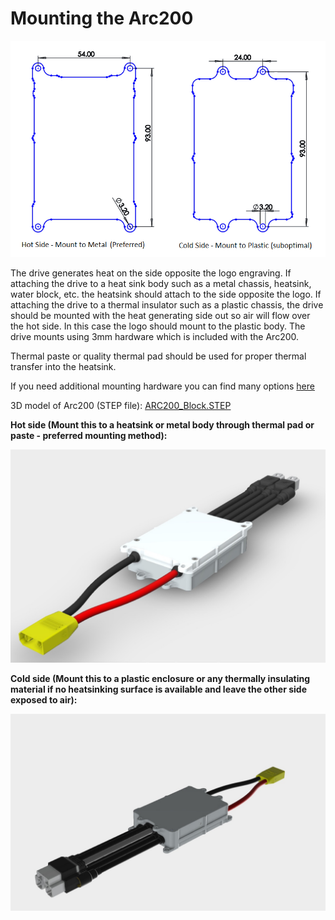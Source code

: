 # Mounting the Arc200

![](../../../../.gitbook/assets/270499841.png)

The drive generates heat on the side opposite the logo engraving. If attaching the drive to a heat sink body such as a metal chassis, heatsink, water block, etc. the heatsink should attach to the side opposite the logo. If attaching the drive to a thermal insulator such as a plastic chassis, the drive should be mounted with the heat generating side out so air will flow over the hot side. In this case the logo should mount to the plastic body.  The drive mounts using 3mm hardware which is included with the Arc200.

Thermal paste or quality thermal pad should be used for proper thermal transfer into the heatsink.

If you need additional mounting hardware you can find many options [here](https://www.mcmaster.com/#standard-socket-head-screws/=1dl3rzr)

3D model of Arc200 \(STEP file\): [ARC200\_Block.STEP](FRP/attachments/270008349/307396609.step)

**Hot side \(Mount this to a heatsink or metal body through thermal pad or paste - preferred mounting method\):**

![](../../../../.gitbook/assets/269942908.jpg)

**Cold side \(Mount this to a plastic enclosure or any thermally insulating material if no heatsinking surface is available and leave the other side exposed to air\):**

![](../../../../.gitbook/assets/269746258.jpg)

